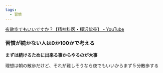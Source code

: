 ```yaml
---
tags:
  - 習慣
---
```

[夜散歩でもいいですか？【精神科医・樺沢紫苑】 - YouTube](https://www.youtube.com/watch?v=EtEm1PtFeqo)

### 習慣が続かない人は0か100かで考える

**まずは続けるために出来る事からやるのが大事**


理想は朝の散歩だけど、それが難しそうなら夜でもいいからまず５分散歩する